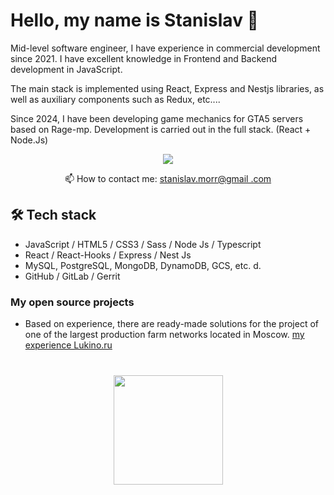 # Hello, my name is Stanislav 👋
<p>Mid-level software engineer, I have experience in commercial development since 2021. I have excellent knowledge in Frontend and Backend development in JavaScript.</p>
<p>
The main stack is implemented using React, Express and Nestjs libraries, as well as auxiliary components such as Redux, etc....</p>
<p>
Since 2024, I have been developing game mechanics for GTA5 servers based on Rage-mp. Development is carried out in the full stack. (React + Node.Js)
</p>

<p align='center'>
<a href="https://t.me/stivenmorr">
<img src="https://img.shields.io/badge/Telegram-2CA5E0?style=for -the-badge&logo=telegram&logoColor=white"/>
</a>
<p align='center'>
📫 How to contact me: <a href='mailto:stanislav.morr@gmail.com'>stanislav.morr@gmail .com</a>
</p>

## 🛠 Tech stack

* JavaScript / HTML5 / CSS3 / Sass / Node Js / Typescript
* React / React-Hooks / Express / Nest Js
* MySQL, PostgreSQL, MongoDB, DynamoDB, GCS, etc. d.
* GitHub / GitLab / Gerrit

### My open source projects

* Based on experience, there are ready-made solutions for the project of one of the largest production farm networks located in Moscow.
<a href="https://lukino.ru">my experience Lukino.ru </a>

<div align="center" style=" margin: 40px 0">
<a href="https://github.com/STARGUS/">
<img width="175px" src="https://komarev.com/ghpvc/?username=STARGUS&color=DE002D" >
</a>
</div>
